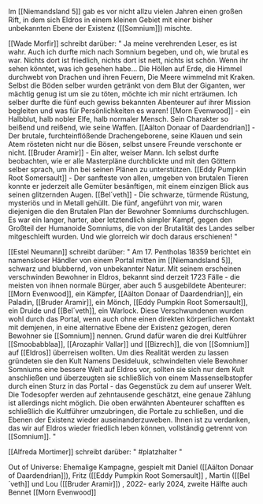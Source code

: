 Im [[Niemandsland 5]] gab es vor nicht allzu vielen Jahren einen großen Rift, in dem sich Eldros in einem kleinen Gebiet mit einer bisher unbekannten Ebene der Existenz ([[Somnium]])
 mischte.


[[Wade Morfir]] schreibt darüber:
"
Ja meine verehrenden Leser, es ist wahr. Auch ich durfte mich nach Somnium begeben, und oh, wie brutal es war. Nichts dort ist friedlich, nichts dort ist nett, nichts ist schön. Wenn ihr sehen könntet, was ich gesehen habe... Die Höllen auf Erde, die Himmel durchwebt von Drachen und ihren Feuern, Die Meere wimmelnd mit Kraken. Selbst die Böden selber wurden getränkt von dem Blut der Giganten, wer mächtig genug ist um sie zu töten, möchte ich mir nicht erträumen.
Ich selber durfte die fünf euch gewiss bekannten Abenteurer auf ihrer Mission begleiten und was für Persönlichkeiten es waren!
[[Morn Evenwood]] - ein Halbblut, halb nobler Elfe, halb normaler Mensch. Sein Charakter so beißend und reißend, wie seine Waffen.
[[Aälton Donaar of Daardendrian]] - Der brutale, furchteinflößende Drachengeborene, seine Klauen und sein Atem rösteten nicht nur die Bösen, selbst unsere Freunde verschonte er nicht.
[[Bruder Aramir]] - Ein alter, weiser Mann. Ich selbst durfte beobachten, wie er alle Masterpläne durchblickte und mit den Göttern selber sprach, um ihn bei seinen Plänen zu unterstützen.
[[Eddy Pumpkin Root Somersault]] - Der sanfteste von allen, umgeben von brutalen Tieren konnte er jederzeit alle Gemüter besänftigen, mit einem einzigen Blick aus seinen glitzernden Augen.
[[Bel´veth]] - Die schwarze, türmende Rüstung, mysteriös und in Metall gehüllt.
Die fünf, angeführt von mir, waren diejenigen die den Brutalen Plan der Bewohner Somniums durchschlugen.
Es war ein langer, harter, aber letztendlich simpler Kampf, gegen den Großteil der Humanoide Somniums, die von der Brutalität des Landes selber mitgeschleift wurden.
Und wie glorreich wir doch daraus erschienen!
"

[[Estel Neumann]] schreibt darüber:
"
Am 17. Pentholas 18359 berichtet ein namensloser Händler von einem Portal mitten im [[Niemandsland 5]], schwarz und blubbernd, von unbekannter Natur.
Mit seinem erscheinen verschwinden Bewohner in Eldros, bekannt sind derzeit 1723 Fälle - die meisten von ihnen normale Bürger, aber auch 5 ausgebildete Abenteurer: [[Morn Evenwood]], ein Kämpfer, [[Aälton Donaar of Daardendrian]], ein Paladin, [[Bruder Aramir]], ein Mönch, [[Eddy Pumpkin Root Somersault]], ein Druide und [[Bel´veth]], ein Warlock.
Diese Verschwundenen wurden wohl durch das Portal, wenn auch ohne einen direkten körperlichen Kontakt mit demjenen, in eine alternative Ebene der Existenz gezogen, deren Bewohner sie [[Somnium]] nennen.
Grund dafür waren die drei Kultführer [[Smoobabblaa]], [[Arozaphir Vallar]] und [[Bizrech]], die von [[Somnium]] auf [[Eldros]] überreisen wollten.
Um dies Realität werden zu lassen gründeten sie den Kult Namens Desideluuk, schwindelten viele Bewohner Somniums eine bessere Welt auf Eldros vor, sollten sie sich nur dem Kult anschließen und überzeugten sie schließlich von einem Massenselbstopfer durch einen Sturz in das Portal - das Gegenstück zu dem auf unserer Welt. Die Todesopfer werden auf zehntausende geschätzt, eine genaue Zählung ist allerdings nicht möglich.
Die oben erwähnten Abenteurer schafften es schließlich die Kultführer umzubringen, die Portale zu schließen, und die Ebenen der Existenz wieder auseinanderzuweben. Ihnen ist zu verdanken, das wir auf Eldros wieder friedlich leben können, vollständig getrennt von [[Somnium]].
"

[[Alfreda Mortimer]] schreibt darüber:
"
#platzhalter 
"

 Out of Universe: Ehemalige Kampagne, gespielt mit Daniel ([[Aälton Donaar of Daardendrian]]), Fritz ([[Eddy Pumpkin Root Somersault]] , Martin ([[Bel´veth]] und Lou ([[Bruder Aramir]]) , 2022- early 2024, zweite Hälfte auch Bennet [[Morn Evenwood]]
